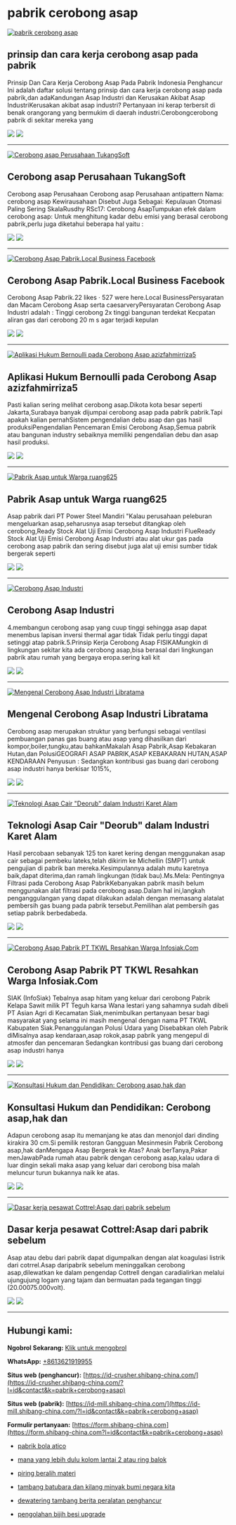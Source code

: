 # pabrik cerobong asap

<a href="https://swt.shibang-china.com/?l=id&img&k=pabrik+cerobong+asap" target="_blank">![pabrik cerobong asap](http://static.shibang-china.com/all-800x300/1367.jpg)</a>

## prinsip dan cara kerja cerobong asap pada pabrik
Prinsip Dan Cara Kerja Cerobong Asap Pada Pabrik Indonesia Penghancur Ini adalah daftar solusi tentang prinsip dan cara kerja cerobong asap pada pabrik,dan adaKandungan Asap Industri dan Kerusakan Akibat Asap IndustriKerusakan akibat asap industri? Pertanyaan ini kerap terbersit di benak orangorang yang bermukim di daerah industri.Cerobongcerobong pabrik di sekitar mereka yang


<a href="https://whatsapp.shibangsoft.com/WhatsApp.php" target="_blank" title="WhatsApp">![](http://static.shibang-china.com/icon/whatsapp.png)</a> <a href="https://swt.shibang-china.com/?l=id&icon&k=pabrik+cerobong+asap" target="_blank">![](http://static.shibang-china.com/icon/chat-id.png)</a>

---

<a href="https://swt.shibang-china.com/?l=id&img&k=pabrik+cerobong+asap" target="_blank">![Cerobong asap Perusahaan TukangSoft](http://static.shibang-china.com/all-800x300/73.jpg)</a>

## Cerobong asap Perusahaan TukangSoft
Cerobong asap Perusahaan Cerobong asap Perusahaan antipattern Nama: cerobong asap Kewirausahaan Disebut Juga Sebagai: Kepulauan Otomasi Paling Sering SkalaRusdhy RSc17: Cerobong AsapTumpukan efek dalam cerobong asap: Untuk menghitung kadar debu emisi yang berasal cerobong pabrik,perlu juga diketahui beberapa hal yaitu :


<a href="https://whatsapp.shibangsoft.com/WhatsApp.php" target="_blank" title="WhatsApp">![](http://static.shibang-china.com/icon/whatsapp.png)</a> <a href="https://swt.shibang-china.com/?l=id&icon&k=pabrik+cerobong+asap" target="_blank">![](http://static.shibang-china.com/icon/chat-id.png)</a>

---

<a href="https://swt.shibang-china.com/?l=id&img&k=pabrik+cerobong+asap" target="_blank">![Cerobong Asap Pabrik.Local Business Facebook](http://static.shibang-china.com/all-800x300/437.jpg)</a>

## Cerobong Asap Pabrik.Local Business Facebook
Cerobong Asap Pabrik.22 likes · 527 were here.Local BusinessPersyaratan dan Macam Cerobong Asap serta caesarveryPersyaratan Cerobong Asap Industri adalah : Tinggi cerobong 2x tinggi bangunan terdekat Kecpatan aliran gas dari cerobong 20 m s agar terjadi kepulan


<a href="https://whatsapp.shibangsoft.com/WhatsApp.php" target="_blank" title="WhatsApp">![](http://static.shibang-china.com/icon/whatsapp.png)</a> <a href="https://swt.shibang-china.com/?l=id&icon&k=pabrik+cerobong+asap" target="_blank">![](http://static.shibang-china.com/icon/chat-id.png)</a>

---

<a href="https://swt.shibang-china.com/?l=id&img&k=pabrik+cerobong+asap" target="_blank">![Aplikasi Hukum Bernoulli pada Cerobong Asap azizfahmirriza5](http://static.shibang-china.com/all-800x300/551.jpg)</a>

## Aplikasi Hukum Bernoulli pada Cerobong Asap azizfahmirriza5
Pasti kalian sering melihat cerobong asap.Dikota kota besar seperti Jakarta,Surabaya banyak dijumpai cerobong asap pada pabrik pabrik.Tapi apakah kalian pernahSistem pengendalian debu asap dan gas hasil produksiPengendalian Pencemaran Emisi Cerobong Asap,Semua pabrik atau bangunan industry sebaiknya memiliki pengendalian debu dan asap hasil produksi.


<a href="https://whatsapp.shibangsoft.com/WhatsApp.php" target="_blank" title="WhatsApp">![](http://static.shibang-china.com/icon/whatsapp.png)</a> <a href="https://swt.shibang-china.com/?l=id&icon&k=pabrik+cerobong+asap" target="_blank">![](http://static.shibang-china.com/icon/chat-id.png)</a>

---

<a href="https://swt.shibang-china.com/?l=id&img&k=pabrik+cerobong+asap" target="_blank">![Pabrik Asap untuk Warga ruang625](http://static.shibang-china.com/all-800x300/239.jpg)</a>

## Pabrik Asap untuk Warga ruang625
Asap pabrik dari PT Power Steel Mandiri "Kalau perusahaan peleburan mengeluarkan asap,seharusnya asap tersebut ditangkap oleh cerobong,Ready Stock Alat Uji Emisi Cerobong Asap Industri FlueReady Stock Alat Uji Emisi Cerobong Asap Industri atau alat ukur gas pada cerobong asap pabrik dan sering disebut juga alat uji emisi sumber tidak bergerak seperti


<a href="https://whatsapp.shibangsoft.com/WhatsApp.php" target="_blank" title="WhatsApp">![](http://static.shibang-china.com/icon/whatsapp.png)</a> <a href="https://swt.shibang-china.com/?l=id&icon&k=pabrik+cerobong+asap" target="_blank">![](http://static.shibang-china.com/icon/chat-id.png)</a>

---

<a href="https://swt.shibang-china.com/?l=id&img&k=pabrik+cerobong+asap" target="_blank">![Cerobong Asap Industri](http://static.shibang-china.com/all-800x300/651.jpg)</a>

## Cerobong Asap Industri
4.membangun cerobong asap yang cuup tinggi sehingga asap dapat menembus lapisan inversi thermal agar tidak Tidak perlu tinggi dapat setinggi atap pabrik.5.Prinsip Kerja Cerobong Asap FISIKAMungkin di lingkungan sekitar kita ada cerobong asap,bisa berasal dari lingkungan pabrik atau rumah yang bergaya eropa.sering kali kit


<a href="https://whatsapp.shibangsoft.com/WhatsApp.php" target="_blank" title="WhatsApp">![](http://static.shibang-china.com/icon/whatsapp.png)</a> <a href="https://swt.shibang-china.com/?l=id&icon&k=pabrik+cerobong+asap" target="_blank">![](http://static.shibang-china.com/icon/chat-id.png)</a>

---

<a href="https://swt.shibang-china.com/?l=id&img&k=pabrik+cerobong+asap" target="_blank">![Mengenal Cerobong Asap Industri Libratama](http://static.shibang-china.com/all-800x300/555.jpg)</a>

## Mengenal Cerobong Asap Industri Libratama
Cerobong asap merupakan struktur yang berfungsi sebagai ventilasi pembuangan panas gas buang atau asap yang dihasilkan dari kompor,boiler,tungku,atau bahkanMakalah Asap Pabrik,Asap Kebakaran Hutan,dan PolusiGEOGRAFI ASAP PABRIK,ASAP KEBAKARAN HUTAN,ASAP KENDARAAN Penyusun : Sedangkan kontribusi gas buang dari cerobong asap industri hanya berkisar 1015%,


<a href="https://whatsapp.shibangsoft.com/WhatsApp.php" target="_blank" title="WhatsApp">![](http://static.shibang-china.com/icon/whatsapp.png)</a> <a href="https://swt.shibang-china.com/?l=id&icon&k=pabrik+cerobong+asap" target="_blank">![](http://static.shibang-china.com/icon/chat-id.png)</a>

---

<a href="https://swt.shibang-china.com/?l=id&img&k=pabrik+cerobong+asap" target="_blank">![Teknologi Asap Cair "Deorub" dalam Industri Karet Alam](http://static.shibang-china.com/all-800x300/669.jpg)</a>

## Teknologi Asap Cair "Deorub" dalam Industri Karet Alam
Hasil percobaan sebanyak 125 ton karet kering dengan menggunakan asap cair sebagai pembeku lateks,telah dikirim ke Michellin (SMPT) untuk pengujian di pabrik ban mereka.Kesimpulannya adalah mutu karetnya baik,dapat diterima,dan ramah lingkungan (tidak bau).Ms.Mela: Pentingnya Filtrasi pada Cerobong Asap PabrikKebanyakan pabrik masih belum menggunakan alat filtrasi pada cerobong asap.Dalam hal ini,langkah penganggulangan yang dapat dilakukan adalah dengan memasang alatalat pembersih gas buang pada pabrik tersebut.Pemilihan alat pembersih gas setiap pabrik berbedabeda.


<a href="https://whatsapp.shibangsoft.com/WhatsApp.php" target="_blank" title="WhatsApp">![](http://static.shibang-china.com/icon/whatsapp.png)</a> <a href="https://swt.shibang-china.com/?l=id&icon&k=pabrik+cerobong+asap" target="_blank">![](http://static.shibang-china.com/icon/chat-id.png)</a>

---

<a href="https://swt.shibang-china.com/?l=id&img&k=pabrik+cerobong+asap" target="_blank">![Cerobong Asap Pabrik PT TKWL Resahkan Warga Infosiak.Com](http://static.shibang-china.com/all-800x300/836.jpg)</a>

## Cerobong Asap Pabrik PT TKWL Resahkan Warga Infosiak.Com
SIAK (InfoSiak) Tebalnya asap hitam yang keluar dari cerobong Pabrik Kelapa Sawit milik PT Teguh karsa Wana lestari yang sahamnya sudah dibeli PT Asian Agri di Kecamatan Siak,menimbulkan pertanyaan besar bagi masyarakat yang selama ini masih mengenal dengan nama PT TKWL Kabupaten Siak.Penanggulangan Polusi Udara yang Disebabkan oleh Pabrik diMisalnya asap kendaraan,asap rokok,asap pabrik yang mengepul di atmosfer dan pencemaran Sedangkan kontribusi gas buang dari cerobong asap industri hanya


<a href="https://whatsapp.shibangsoft.com/WhatsApp.php" target="_blank" title="WhatsApp">![](http://static.shibang-china.com/icon/whatsapp.png)</a> <a href="https://swt.shibang-china.com/?l=id&icon&k=pabrik+cerobong+asap" target="_blank">![](http://static.shibang-china.com/icon/chat-id.png)</a>

---

<a href="https://swt.shibang-china.com/?l=id&img&k=pabrik+cerobong+asap" target="_blank">![Konsultasi Hukum dan Pendidikan: Cerobong asap,hak dan](http://static.shibang-china.com/all-800x300/913.jpg)</a>

## Konsultasi Hukum dan Pendidikan: Cerobong asap,hak dan
Adapun cerobong asap itu memanjang ke atas dan menonjol dari dinding kirakira 30 cm.Si pemilik restoran Gangguan Mesinmesin Pabrik Cerobong asap,hak danMengapa Asap Bergerak ke Atas? Anak berTanya,Pakar menJawabPada rumah atau pabrik dengan cerobong asap,kalau udara di luar dingin sekali maka asap yang keluar dari cerobong bisa malah meluncur turun bukannya naik ke atas.


<a href="https://whatsapp.shibangsoft.com/WhatsApp.php" target="_blank" title="WhatsApp">![](http://static.shibang-china.com/icon/whatsapp.png)</a> <a href="https://swt.shibang-china.com/?l=id&icon&k=pabrik+cerobong+asap" target="_blank">![](http://static.shibang-china.com/icon/chat-id.png)</a>

---

<a href="https://swt.shibang-china.com/?l=id&img&k=pabrik+cerobong+asap" target="_blank">![Dasar kerja pesawat Cottrel:Asap dari pabrik sebelum](http://static.shibang-china.com/all-800x300/189.jpg)</a>

## Dasar kerja pesawat Cottrel:Asap dari pabrik sebelum
Asap atau debu dari pabrik dapat digumpalkan dengan alat koagulasi listrik dari cotrrel.Asap daripabrik sebelum meninggalkan cerobong asap,dilewatkan ke dalam pengendap Cottrell dengan caradialirkan melalui ujungujung logam yang tajam dan bermuatan pada tegangan tinggi (20.00075.000volt).

<a href="https://whatsapp.shibangsoft.com/WhatsApp.php" target="_blank" title="WhatsApp">![](http://static.shibang-china.com/icon/whatsapp.png)</a> <a href="https://swt.shibang-china.com/?l=id&icon&k=pabrik+cerobong+asap" target="_blank">![](http://static.shibang-china.com/icon/chat-id.png)</a>

---
## Hubungi kami:

**Ngobrol Sekarang:** [Klik untuk mengobrol](https://swt.shibang-china.com?l=id&contact&k=pabrik+cerobong+asap)

**WhatsApp:**  [+8613621919955](https://whatsapp.shibangsoft.com/WhatsApp.php)

**Situs web (penghancur):** [https://id-crusher.shibang-china.com/](https://id-crusher.shibang-china.com/?l=id&contact&k=pabrik+cerobong+asap)

**Situs web (pabrik):** [https://id-mill.shibang-china.com/](https://id-mill.shibang-china.com/?l=id&contact&k=pabrik+cerobong+asap)

**Formulir pertanyaan:** [https://form.shibang-china.com](https://form.shibang-china.com?l=id&contact&k=pabrik+cerobong+asap)

* [pabrik bola atico](../31/pabrik%20bola%20atico.md)

* [mana yang lebih dulu kolom lantai 2 atau ring balok](../38/mana%20yang%20lebih%20dulu%20kolom%20lantai%202%20atau%20ring%20balok.md)

* [piring beralih materi](../38/piring%20beralih%20materi.md)

* [tambang batubara dan kilang minyak bumi negara kita](../38/tambang%20batubara%20dan%20kilang%20minyak%20bumi%20negara%20kita.md)

* [dewatering tambang berita peralatan penghancur](../40/dewatering%20tambang%20berita%20peralatan%20penghancur.md)

* [pengolahan bijih besi upgrade](../34/pengolahan%20bijih%20besi%20upgrade.md)